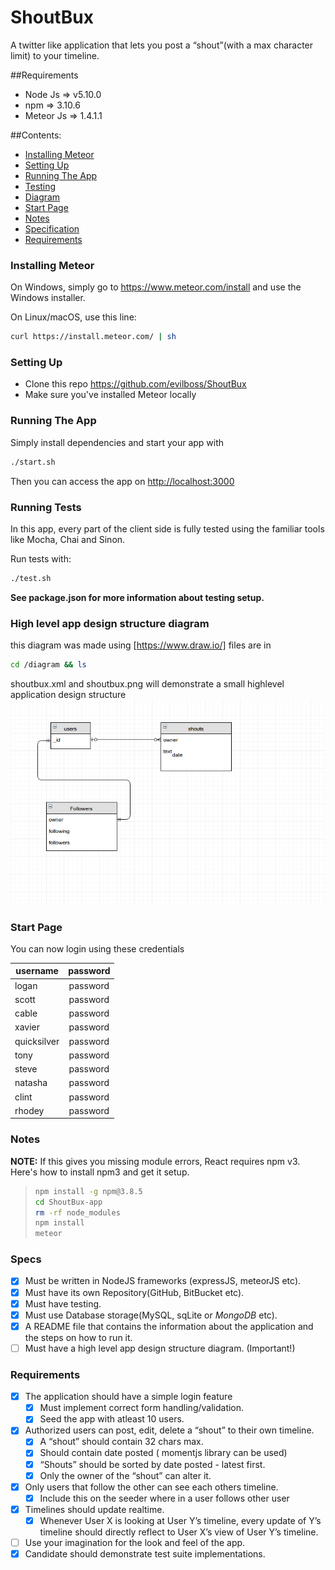 


# ShoutBux

A twitter like application that lets you post a “shout”(with a max character limit) to your timeline.

##Requirements

* Node Js => v5.10.0
* npm => 3.10.6
* Meteor Js => 1.4.1.1


##Contents:
* [Installing Meteor](#install)
* [Setting Up](#setup)
* [Running The App](#run)
* [Testing](#test)
* [Diagram](#diagram)
* [Start Page](#start)
* [Notes](#notes)
* [Specification](#specs)
* [Requirements](#reqs)

<a name="install"></a>
### Installing Meteor

On Windows, simply go to https://www.meteor.com/install and use the Windows installer.

On Linux/macOS, use this line:

```bash
curl https://install.meteor.com/ | sh
```
<a name="setup"></a>
### Setting Up

* Clone this repo <https://github.com/evilboss/ShoutBux>
* Make sure you've installed Meteor locally

<a name="run"></a>
### Running The App

Simply install dependencies and start your app with 
```bash 
./start.sh
```
Then you can access the app on <http://localhost:3000>

<a name="test"></a>
### Running Tests

In this app, every part of the client side is fully tested using the familiar tools like Mocha, Chai and Sinon.

Run tests with:


```bash
./test.sh
```

**See package.json for more information about testing setup.**

<a name="diagram"></a>
### High level app design structure diagram
this diagram was made using [https://www.draw.io/] files are in
```bash
cd /diagram && ls
```

shoutbux.xml and shoutbux.png will demonstrate a small highlevel application design structure
![diagram](diagram/shoutbux.png)

<a name="start"></a>
### Start Page
You can now login using these credentials

| username 	| password 	|
|-------------	|:--------:	|
| logan 	| password 	|
| scott 	| password 	|
| cable 	| password 	|
| xavier 	| password 	|
| quicksilver 	| password 	|
| tony 	| password 	|
| steve 	| password 	|
| natasha 	| password 	|
| clint 	| password 	|
| rhodey 	| password 	|

<a name="notes"></a>
### Notes
**NOTE:** If this gives you missing module errors, React requires npm v3. Here's how to install npm3 and get it setup.
> ```bash
> npm install -g npm@3.8.5
> cd ShoutBux-app 
> rm -rf node_modules
> npm install
> meteor
> ```


<a name="specs"></a>
### Specs
* [x] Must be written in NodeJS frameworks (expressJS, meteorJS etc).
* [x] Must have its own Repository(GitHub, BitBucket etc).
* [x] Must have testing.
* [x] Must use Database storage(MySQL, sqLite or *MongoDB* etc).
* [x] A README file that contains the information about the application and the steps on how to run it.
* [ ] Must have a high level app design structure diagram. (Important!)

<a name="reqs"></a>
### Requirements
*  [x] The application should have a simple login feature
  * [x] Must implement correct form handling/validation.
  * [x] Seed the app with atleast 10 users.

* [x] Authorized users can post, edit, delete a “shout” to their own timeline.
  * [x]  A “shout” should contain 32 chars max.
  * [x] Should contain date posted ( momentjs library can be used)
  * [x]  “Shouts” should be sorted by date posted - latest first.
  * [x] Only the owner of the “shout” can alter it.
* [x] Only users that follow the other can see each others timeline.
  * [x] Include this on the seeder where in a user follows other user
* [x] Timelines should update realtime.
  * [x] Whenever User X is looking at User Y’s timeline, every update of Y’s timeline should directly reflect to User X’s view of User Y’s timeline.
* [ ]  Use your imagination for the look and feel of the app.
* [x] Candidate should demonstrate test suite implementations.
